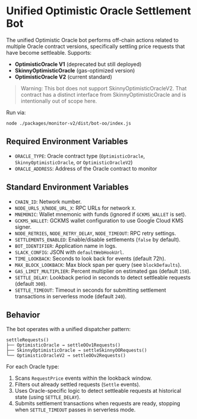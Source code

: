 # Unified Optimistic Oracle Settlement Bot

The unified Optimistic Oracle bot performs off-chain actions related to multiple Oracle contract versions, specifically settling price requests that have become settleable. Supports:

- **OptimisticOracle V1** (deprecated but still deployed)
- **SkinnyOptimisticOracle** (gas-optimized version)
- **OptimisticOracle V2** (current standard)

> Warning: This bot does not support SkinnyOptimisticOracleV2. That contract has a distinct interface from SkinnyOptimisticOracle and is intentionally out of scope here.

Run via:

```
node ./packages/monitor-v2/dist/bot-oo/index.js
```

## Required Environment Variables

- `ORACLE_TYPE`: Oracle contract type (`OptimisticOracle`, `SkinnyOptimisticOracle`, or `OptimisticOracleV2`)
- `ORACLE_ADDRESS`: Address of the Oracle contract to monitor

## Standard Environment Variables

- `CHAIN_ID`: Network number.
- `NODE_URLS_X`/`NODE_URL_X`: RPC URLs for network `X`.
- `MNEMONIC`: Wallet mnemonic with funds (ignored if `GCKMS_WALLET` is set).
- `GCKMS_WALLET`: GCKMS wallet configuration to use Google Cloud KMS signer.
- `NODE_RETRIES`, `NODE_RETRY_DELAY`, `NODE_TIMEOUT`: RPC retry settings.
- `SETTLEMENTS_ENABLED`: Enable/disable settlements (`false` by default).
- `BOT_IDENTIFIER`: Application name in logs.
- `SLACK_CONFIG`: JSON with `defaultWebHookUrl`.
- `TIME_LOOKBACK`: Seconds to look back for events (default 72h).
- `MAX_BLOCK_LOOKBACK`: Max block span per query (see `blockDefaults`).
- `GAS_LIMIT_MULTIPLIER`: Percent multiplier on estimated gas (default `150`).
- `SETTLE_DELAY`: Lookback period in seconds to detect settleable requests (default `300`).
- `SETTLE_TIMEOUT`: Timeout in seconds for submitting settlement transactions in serverless mode (default `240`).

## Behavior

The bot operates with a unified dispatcher pattern:

```
settleRequests()
├── OptimisticOracle → settleOOv1Requests()
├── SkinnyOptimisticOracle → settleSkinnyOORequests()
└── OptimisticOracleV2 → settleOOv2Requests()
```

For each Oracle type:

1. Scans `RequestPrice` events within the lookback window.
2. Filters out already settled requests (`Settle` events).
3. Uses Oracle-specific logic to detect settleable requests at historical state (using `SETTLE_DELAY`).
4. Submits settlement transactions when requests are ready, stopping when `SETTLE_TIMEOUT` passes in serverless mode.
